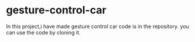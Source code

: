# gesture-control-car
In this project,i have made gesture control car 
code is in the repository.
you can use the code by cloning it.
